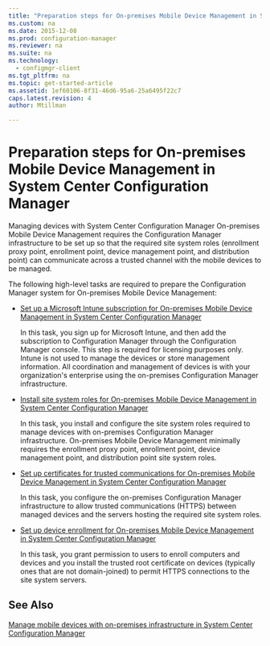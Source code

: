 ```yaml
---
title: "Preparation steps for On-premises Mobile Device Management in System Center Configuration Manager"
ms.custom: na
ms.date: 2015-12-08
ms.prod: configuration-manager
ms.reviewer: na
ms.suite: na
ms.technology: 
  - configmgr-client
ms.tgt_pltfrm: na
ms.topic: get-started-article
ms.assetid: 1ef60106-8f31-46d6-95a6-25a6495f22c7
caps.latest.revision: 4
author: Mtillman

---
```

# Preparation steps for On-premises Mobile Device Management in System Center Configuration Manager
Managing devices with System Center Configuration Manager On\-premises Mobile Device Management requires the Configuration Manager infrastructure to be set up so that the required site system roles (enrollment proxy point, enrollment point, device management point, and distribution point) can communicate across a trusted channel with the mobile devices to be managed.  
  
 The following high-level tasks are required to prepare the Configuration Manager system for On\-premises Mobile Device Management:  
  
-   [Set up a Microsoft Intune subscription for On-premises Mobile Device Management in System Center Configuration Manager](../../mdm/get-started/set-up-a-microsoft-intune-subscription-for-on-premises-mobile-device-management.md)  
  
     In this task, you sign up for Microsoft Intune, and then add the subscription to Configuration Manager through the Configuration Manager console. This step is required for licensing purposes only. Intune is not used to manage the devices or store management information. All coordination and management of devices is with your organization's enterprise using the on-premises Configuration Manager infrastructure.  
  
-   [Install site system roles for On-premises Mobile Device Management in System Center Configuration Manager](../../mdm/get-started/install-site-system-roles-for-on-premises-mobile-device-management.md)  
  
     In this task, you install and configure the site system roles required to manage devices with on-premises Configuration Manager infrastructure. On\-premises Mobile Device Management minimally requires the enrollment proxy point, enrollment point, device management point, and distribution point site system roles.  
  
-   [Set up certificates for trusted communications for On-premises Mobile Device Management in System Center Configuration Manager](../../mdm/get-started/set-up-certificates-for-trusted-communications-for-on-premises-mobile-device-management.md)  
  
     In this task, you configure the on-premises Configuration Manager infrastructure to allow trusted communications (HTTPS) between managed devices and the servers hosting the required site system roles.  
  
-   [Set up device enrollment for On-premises Mobile Device Management in System Center Configuration Manager](../../mdm/get-started/set-up-device-enrollment-for-on-premises-mobile-device-management.md)  
  
     In this task, you grant permission to users to enroll computers and devices and you install the trusted root certificate on devices (typically ones that are not domain-joined) to permit HTTPS connections to the site system servers.  
  
## See Also  
 [Manage mobile devices with on-premises infrastructure in System Center Configuration Manager](../../mdm/understand/manage-mobile-devices-with-on-premises-infrastructure.md)